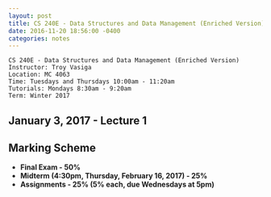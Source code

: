 ```yaml
---
layout: post
title: CS 240E - Data Structures and Data Management (Enriched Version)
date: 2016-11-20 18:56:00 -0400
categories: notes
---
```


    CS 240E - Data Structures and Data Management (Enriched Version)
    Instructor: Troy Vasiga
    Location: MC 4063
    Time: Tuesdays and Thursdays 10:00am - 11:20am
    Tutorials: Mondays 8:30am - 9:20am
    Term: Winter 2017

## January 3, 2017 - Lecture 1 ##

## Marking Scheme ##

+ **Final Exam - 50%**  
+ **Midterm (4:30pm, Thursday, February 16, 2017) - 25%**  
+ **Assignments - 25% (5% each, due Wednesdays at 5pm)**
